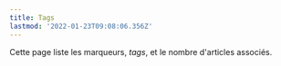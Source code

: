 ```yaml
---
title: Tags
lastmod: '2022-01-23T09:08:06.356Z'
---
```


Cette page liste les marqueurs, *tags*, et le nombre d'articles associés.
